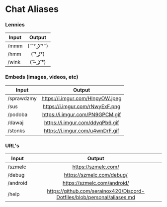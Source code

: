 # Chat Aliases

### Lennies
| Input  | Output |
| ------------- |:-------------:|
| /mmm          | (˵ ͡° ͜ʖ ͡°˵)    |
| /hmm          | ( ͝° ͜ʖ͡°)    |
| /wink          | ( ͡~ ͜ʖ ͡°)    |

### Embeds (images, videos, etc)
| Input  | Output |
| ------------- |:-------------:|
| /sprawdzmy | https://i.imgur.com/HlnpyOW.jpeg    |
| /sus | https://i.imgur.com/rNwyExF.png |
| /podoba | https://i.imgur.com/PN9GPCM.gif |
| /dawaj | https://i.imgur.com/ddyqPb6.gif |
| /stonks | https://i.imgur.com/u4wnDrF.gif |

### URL's
| Input  | Output |
| ------------- |:-------------:|
| /szmelc      | https://szmelc.com/     |
| /debug      | https://szmelc.com/debug/     |
| /android      | https://szmelc.com/android/     |
| /help | https://github.com/serainox420/Discord-Dotfiles/blob/personal/aliases.md |

